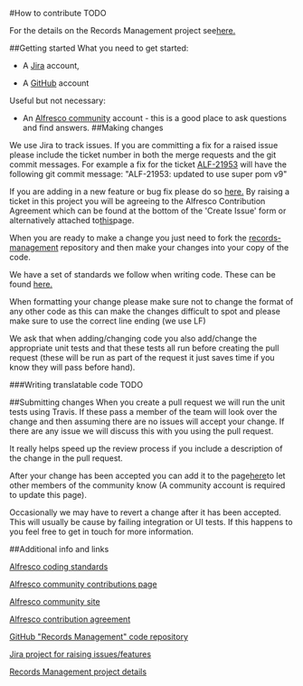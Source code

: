 #How to contribute
TODO
 
For the details on the Records Management project see[here.](https://community.alfresco.com/docs/DOC-6387-project-overview-records-management)

##Getting started
What you need to get started:

* A [Jira](https://issues.alfresco.com/jira/projects/ALF/issues/?filter=allopenissues) account,

* A [GitHub](https://github.com/) account

Useful but not necessary:

* An [Alfresco community](https://community.alfresco.com/) account - this is a good place to ask questions and find answers. 
##Making changes

We use Jira to track issues. If you are committing a fix for a raised issue please include the ticket number in both the merge requests and the git commit messages.
For example a fix for the ticket [ALF-21953](https://issues.alfresco.com/jira/browse/ALF-21953) will have the following git commit message: "ALF-21953: updated to use super pom v9"

If you are adding in a new feature or bug fix please do so [here.](https://issues.alfresco.com/jira/projects/ALF/issues/?filter=allopenissues) By raising a ticket in this project you will be agreeing to the Alfresco Contribution Agreement which can be found at the bottom of the 'Create Issue' form or alternatively attached to[this](https://community.alfresco.com/docs/DOC-7070-alfresco-contribution-agreement)page.

When you are ready to make a change you just need to fork the [records-management](https://github.com/Alfresco/records-management) repository and then make your changes into your copy of the code.

We have a set of standards we follow when writing code. These can be found [here.](https://community.alfresco.com/docs/DOC-4658-coding-standards)

When formatting your change please make sure not to change the format of any other code as this can make the changes difficult to spot and please make sure to use the correct line ending (we use LF)

We ask that when adding/changing code you also add/change the appropriate unit tests and that these tests all run before creating the pull request (these will be run as part of the request it just saves time if you know they will pass before hand). 

###Writing translatable code
TODO

##Submitting changes
When you create a pull request we will run the unit tests using Travis. If these pass a member of the team will look over the change and then assuming there are no issues will accept your change. If there are any issue we will discuss this with you using the pull request.

It really helps speed up the review process if you include a description of the change in the pull request.

After your change has been accepted you can add it to the page[here](https://community.alfresco.com/docs/DOC-5279-featured-contributions)to let other members of the community know (A community account is required to update this page). 

Occasionally we may have to revert a change after it has been accepted. This will usually be cause by failing integration or UI tests. If this happens to you feel free to get in touch for more information.

##Additional info and links

[Alfresco coding standards](https://community.alfresco.com/docs/DOC-4658-coding-standards)

[Alfresco community contributions page](https://community.alfresco.com/docs/DOC-5279-featured-contributions)

[Alfresco community site](https://community.alfresco.com/)

[Alfresco contribution agreement](https://community.alfresco.com/docs/DOC-7070-alfresco-contribution-agreement)

[GitHub "Records Management" code repository](https://github.com/Alfresco/records-management)

[Jira project for raising issues/features](https://issues.alfresco.com/jira/projects/ALF/issues/?filter=allopenissues)

[Records Management project details](https://community.alfresco.com/docs/DOC-6387-project-overview-records-management)

